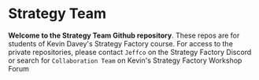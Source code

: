 # Strategy Team

**Welcome to the Strategy Team Github repository**.  These repos are for students of Kevin Davey's Strategy Factory course.  For access to the private repositories, please contact `Jeffco` on the Strategy Factory Discord or search for `Collaboration Team` on Kevin's Strategy Factory Workshop Forum
